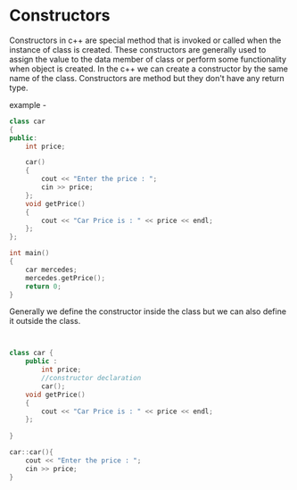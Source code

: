 # Constructors 

Constructors in c++ are special method that is invoked or called when the instance of class is created. These constructors are generally used to assign the value to the data member of class or perform some functionality when object is created.
In the c++ we can create a constructor by the same name of the class. Constructors are method but they don't have any return type. 

example - 

```cpp
class car
{
public:
    int price;

    car()
    {
        cout << "Enter the price : ";
        cin >> price;
    };
    void getPrice()
    {
        cout << "Car Price is : " << price << endl;
    };
};

int main()
{
    car mercedes;
    mercedes.getPrice();
    return 0;
}
```
Generally we define the constructor inside the class but we can also define it outside the class.

```cpp


class car {
    public :
        int price;
        //constructor declaration
        car();
    void getPrice()
    {
        cout << "Car Price is : " << price << endl;
    };
    
}

car::car(){
    cout << "Enter the price : ";
    cin >> price;
}


```
